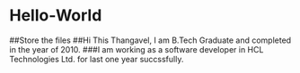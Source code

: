 # Hello-World
##Store the files
##Hi This Thangavel, I am B.Tech Graduate and completed in the year of 2010. 
###I am working as a software developer in HCL Technologies Ltd. for last one year succssfully.

